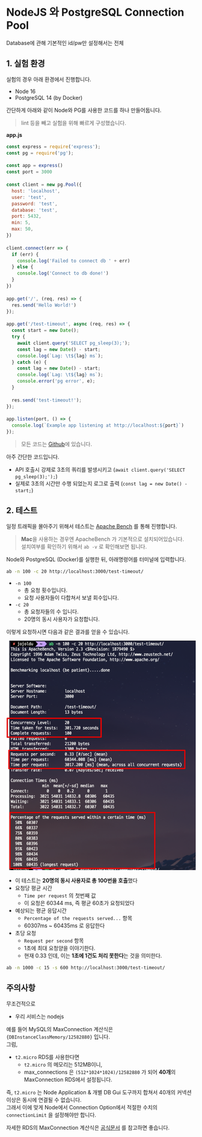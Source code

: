 # NodeJS 와 PostgreSQL Connection Pool

Database에 관해 기본적인 id/pw만 설정해서는 전체 

## 1. 실험 환경

실험의 경우 아래 환경에서 진행합니다.

* Node 16
* PostgreSQL 14 (by Docker)

간단하게 아래와 같이 Node와 PG를 사용한 코드를 하나 만들어둡니다.

> lint 등을 빼고 실험을 위해 빠르게 구성했습니다.

**app.js**

```javascript
const express = require('express');
const pg = require('pg');

const app = express()
const port = 3000

const client = new pg.Pool({
  host: 'localhost',
  user: 'test',
  password: 'test',
  database: 'test',
  port: 5432,
  min: 5,
  max: 50,
})

client.connect(err => {
  if (err) {
    console.log('Failed to connect db ' + err)
  } else {
    console.log('Connect to db done!')
  }
})

app.get('/', (req, res) => {
  res.send('Hello World!')
});

app.get('/test-timeout', async (req, res) => {
  const start = new Date();
  try {
    await client.query('SELECT pg_sleep(3);');
    const lag = new Date() - start;
    console.log(`Lag: \t${lag} ms`);
  } catch (e) {
    const lag = new Date() - start;
    console.log(`Lag: \t${lag} ms`);
    console.error('pg error', e);
  }

  res.send('test-timeout!');
});

app.listen(port, () => {
  console.log(`Example app listening at http://localhost:${port}`)
});
```

> 모든 코드는 [Github](https://github.com/jojoldu/node-performance-in-action)에 있습니다.

아주 간단한 코드입니다.

* API 호출시 강제로 3초의 쿼리를 발생시키고 (`await client.query('SELECT pg_sleep(3);');`)
* 실제로 3초의 시간만 수행 되었는지 로그로 출력 (`const lag = new Date() - start;`)

## 2. 테스트

일정 트래픽을 몰아주기 위해서 테스트는 [Apache Bench](https://httpd.apache.org/docs/2.4/ko/programs/ab.html) 를 통해 진행합니다.

> **Mac**을 사용하는 경우엔 ApacheBench 가 기본적으로 설치되어있습니다.  
> 설치여부를 확인하기 위해서 `ab -v` 로 확인해보면 됩니다.

Node와 PostgreSQL (Docker)를 실행한 뒤, 아래명령어를 터미널에 입력합니다.

```bash
ab -n 100 -c 20 http://localhost:3000/test-timeout/
```

* `-n 100`
  * 총 요청 횟수입니다.
  * 요청 사용자들이 다합쳐서 보낼 회수입니다.
* `-c 20`
  * 총 요청자들의 수 입니다.
  * 20명의 동시 사용자가 요청합니다.

이렇게 요청하시면 다음과 같은 결과를 얻을 수 있습니다.


![pool1-result](./images/pool1-result.png)

* 이 테스트는 **20명의 동시 사용자로 총 100번을 호출**했다
* 요청당 평균 시간
  * `Time per request` 의 첫번째 값
  * 이 요청은 60344 ms, 즉 평균 60초가 요청되었다
* 예상되는 평균 응답시간
  * `Percentage of the requests served...` 항목
  * 60307ms ~ 60435ms 로 응답한다
* 초당 요청
  * `Request per second` 항목
  * 1초에 최대 요청양을 이야기한다.
  * 현재 0.33 인데, 이는 **1초에 1건도 처리 못한다**는 것을 의미한다.


```bash
ab -n 1000 -c 15 -s 600 http://localhost:3000/test-timeout/
```

## 주의사항

무조건적으로 

* 우리 서비스는 nodejs 

예를 들어 MySQL의 MaxConnection 계산식은 `{DBInstanceClassMemory/12582880}` 입니다.  
그럼,

* `t2.micro` RDS를 사용한다면
  * `t2.micro` 의 메모리는 512MB이니,
  * max_connections 은 `(512*1024*1024)/12582880` 가 되어 **40개**의 MaxConnection RDS에서 설정됩니다.

즉, `t2.micro` 는 Node Application & 개별 DB Gui 도구까지 합쳐서 40개의 커넥션 이상은 동시에 연결될 수 없습니다.  
그래서 이에 맞게 Node에서 Connection Option에서 적절한 수치의 `connectionLimit` 을 설정해야만 합니다.

자세한 RDS의 MaxConnection 계산식은 [공식문서](https://docs.aws.amazon.com/ko_kr/AmazonRDS/latest/UserGuide/CHAP_Limits.html#RDS_Limits.MaxConnections) 를 참고하면 좋습니다.


